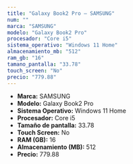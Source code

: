```yaml
---
title: "Galaxy Book2 Pro — SAMSUNG"
num: ""
marca: "SAMSUNG"
modelo: "Galaxy Book2 Pro"
procesador: "Core i5"
sistema_operativo: "Windows 11 Home"
almacenamiento_mb: "512"
ram_gb: "16"
tamano_pantalla: "33.78"
touch_screen: "No"
precio: "779.88"
---
```

<ul>
<li><strong>Marca:</strong> SAMSUNG</li>
<li><strong>Modelo:</strong> Galaxy Book2 Pro</li>
<li><strong>Sistema Operativo:</strong> Windows 11 Home</li>
<li><strong>Procesador:</strong> Core i5 </li>
<li><strong>Tamaño de pantalla:</strong> 33.78</li>
<li><strong>Touch Screen:</strong> No</li>
<li><strong>RAM (GB):</strong> 16</li>
<li><strong>Almacenamiento (MB):</strong> 512</li>
<li><strong>Precio:</strong> 779.88</li>
</ul>